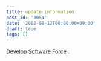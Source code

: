 ```yaml
---
title: update information
post_id: '3054'
date: '2002-08-12T00:00:00+09:00'
draft: true
tags: []
---
```


[Develop Software Force](https://danmaq.com/category/products/apps) .

